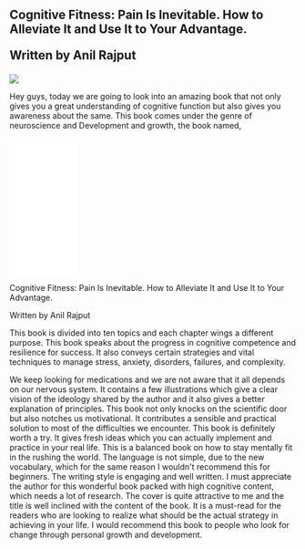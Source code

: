 <h2>Cognitive Fitness: Pain Is Inevitable. How to Alleviate It and Use It to Your Advantage.

Written by Anil Rajput </h2>

<img src="https://i.pinimg.com/originals/3b/66/2a/3b662aa5f1410bb4a094b269f18f0595.jpg">

Hey guys, today we are going to look into an amazing book that not only gives you a great understanding of cognitive function but also gives you awareness about the same. This book comes under the genre of neuroscience and Development and growth, the book named,

<iframe style="width:120px;height:240px;" marginwidth="0" marginheight="0" scrolling="no" frameborder="0" src="//ws-in.amazon-adsystem.com/widgets/q?ServiceVersion=20070822&OneJS=1&Operation=GetAdHtml&MarketPlace=IN&source=ss&ref=as_ss_li_til&ad_type=product_link&tracking_id=thatchayanira-21&language=en_IN&marketplace=amazon&region=IN&placement=0648565882&asins=0648565882&linkId=c7884b730ea824532e1d36289adb8006&show_border=true&link_opens_in_new_window=true"></iframe>
 

Cognitive Fitness: Pain Is Inevitable. How to Alleviate It and Use It to Your Advantage.

Written by Anil Rajput

This book is divided into ten topics and each chapter wings a different purpose. This book speaks about the progress in cognitive competence and resilience for success. It also conveys certain strategies and vital techniques to manage stress, anxiety, disorders, failures, and complexity.

We keep looking for medications and we are not aware that it all depends on our nervous system. It contains a few illustrations which give a clear vision of the ideology shared by the author and it also gives a better explanation of principles. This book not only knocks on the scientific door but also notches us motivational. It contributes a sensible and practical solution to most of the difficulties we encounter. This book is definitely worth a try. It gives fresh ideas which you can actually implement and practice in your real life. This is a balanced book on how to stay mentally fit in the rushing the world. The language is not simple, due to the new vocabulary, which for the same reason I wouldn't recommend this for beginners. The writing style is engaging and well written. I must appreciate the author for this wonderful book packed with high cognitive content, which needs a lot of research. The cover is quite attractive to me and the title is well inclined with the content of the book. It is a must-read for the readers who are looking to realize what should be the actual strategy in achieving in your life. I would recommend this book to people who look for change through personal growth and development.
